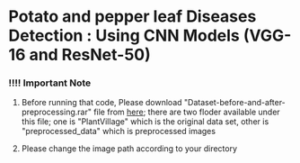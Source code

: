 # Potato and pepper leaf Diseases Detection : Using CNN Models (VGG-16 and ResNet-50)

### !!!! Important Note
1. Before running that code, Please download "Dataset-before-and-after-preprocessing.rar" file from [here](https://drive.google.com/file/d/1ag6X-7VO1JUkLGywe7RSvcElRFSJbbqg/view?usp=drive_link); there are two floder  available under this file; one is "PlantVillage" which is the original data set, other is "preprocessed_data"  which is preprocessed images

2. Please change the image path according to your directory 
